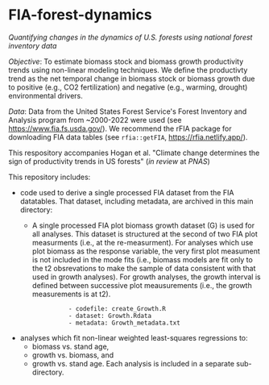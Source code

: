 # FIA-forest-dynamics

*Quantifying changes in the dynamics of U.S. forests using national forest inventory data*

*Objective*:  To estimate biomass stock and biomass growth productivity trends using non-linear modeling techniques.  We define the productivty trend as the net temporal change in biomass stock or biomass growth due to positive (e.g., CO2 fertilization) and negative  (e.g., warming, drought) environmental drivers.

*Data*:  Data from the United States Forest Service's Forest Inventory and Analysis program from ~2000-2022 were used (see https://www.fia.fs.usda.gov/).
We recommend the rFIA package for downloading FIA data tables (see `rfia::getFIA`, https://rfia.netlify.app/).

This respository accompanies Hogan et al. "Climate change determines the sign of productivity trends in US forests"  (*in review* at *PNAS*)

This repository includes: 

* code used to derive a single processed FIA dataset from the FIA datatables. That dataset, including metadata, are archived in this main directory:
    - A single processed FIA plot biomass growth dataset (G) is used for all analyses.  This dataset is structured at the second of two FIA plot measurments (i.e., at the re-measurment).  For analyses which use plot biomass as the response variable, the very first plot measument is not included in the mode fits (i.e., biomass models are fit only to the t2 obsrevations to make the sample of data consistent with that used in growth analyses).  For growth analyses, the growth interval is defined between successive plot meausurements (i.e., the growth measurements is at t2).  

                    - codefile: create_Growth.R
                    - dataset: Growth.Rdata
                    - metadata: Growth_metadata.txt

* analyses which fit non-linear weighted least-squares regressions to: 
    - biomass vs. stand age, 
    - growth vs. biomass, and 
    - growth vs. stand age.
Each analysis is included in a separate sub-directory.  
